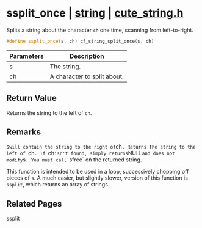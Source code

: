 # ssplit_once | [string](https://github.com/RandyGaul/cute_framework/blob/master/docs/string_readme.md) | [cute_string.h](https://github.com/RandyGaul/cute_framework/blob/master/include/cute_string.h)

Splits a string about the character `ch` one time, scanning from left-to-right.

```cpp
#define ssplit_once(s, ch) cf_string_split_once(s, ch)
```

Parameters | Description
--- | ---
s | The string.
ch | A character to split about.

## Return Value

Returns the string to the left of `ch`.

## Remarks

s` will contain the string to the right of `ch`.
Returns the string to the left of `ch`.
If `ch` isn't found, simply returns `NULL` and does not modify `s`.
You must call `sfree` on the returned string.

This function is intended to be used in a loop, successively chopping off pieces of `s`.
A much easier, but slightly slower, version of this function is `ssplit`, which returns
an array of strings.

## Related Pages

[ssplit](https://github.com/RandyGaul/cute_framework/blob/master/docs/string/ssplit.md)  
